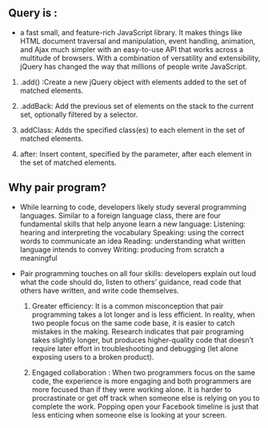 ## Query is :
* a fast small, and feature-rich JavaScript library. It makes things like HTML document traversal and manipulation, event handling, 
animation, and Ajax much simpler with an easy-to-use API that works across a multitude of browsers. With a combination of versatility and 
extensibility, jQuery has changed the way that millions of people write JavaScript.

1. .add() :Create a new jQuery object with elements added to the set of matched elements.

2. .addBack: Add the previous set of elements on the stack to the current set, optionally filtered by a selector.
3. addClass: Adds the specified class(es) to each element in the set of matched elements.
4. after: Insert content, specified by the parameter, after each element in the set of matched elements.

## Why pair program?

* While learning to code, developers likely study several programming languages. Similar to a foreign language class, there are four fundamental skills 
 that help anyone learn a new language: Listening: hearing and interpreting the vocabulary Speaking: using the correct words to communicate 
 an idea Reading: understanding what written language intends to convey Writing: producing from scratch a meaningful

* Pair programming touches on all four skills: developers explain out loud what the code should do, listen to others’
  guidance, read code that others have written, and write code themselves.
  
  1. Greater efficiency: It is a common misconception that pair programming takes a lot longer and is less efficient. In reality, when two people 
  focus on the same code base, it is easier to catch mistakes in the making. Research indicates that pair programing takes slightly longer, 
  but produces higher-quality code that doesn’t require later effort in troubleshooting and debugging (let alone exposing users to a broken product).
  
  2. Engaged collaboration : When two programmers focus on the same code, the experience is more engaging and both programmers are more focused 
  than if they were working alone. It is harder to procrastinate or get off track when someone else is relying on you to complete the work.
   Popping open your Facebook timeline is just that less enticing when someone else is looking at your screen.
